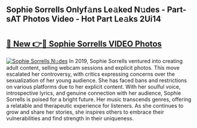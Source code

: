 ## Sophie Sorrells Onlyf𝚊ns Le𝚊ked N𝚞des - Part-sAT Photos Video - Hot Part Le𝚊ks 2Ui14

# <h2><a href="http://ab38145.deff.icu/?id=Sophie+Sorrells">🔗 New 👉🔴 Sophie Sorrells VIDEO Photos</a></h2>

[![Sophie Sorrells N𝚞des](https://i.imgur.com/rIISA9y.gif)](http://ab38145.deff.icu/?id=Sophie+Sorrells)
In 2019, Sophie Sorrells ventured into creating adult content, selling webcam sessions and explicit photos. This move escalated her controversy, with critics expressing concerns over the sexualization of her young audience. She has faced bans and restrictions on various platforms due to her explicit content. With her soulful voice, introspective lyrics, and genuine connection with her audience, Sophie Sorrells is poised for a bright future. Her music transcends genres, offering a relatable and therapeutic experience for listeners. As she continues to grow and share her stories, she inspires others to embrace their vulnerabilities and find strength in their uniqueness.
